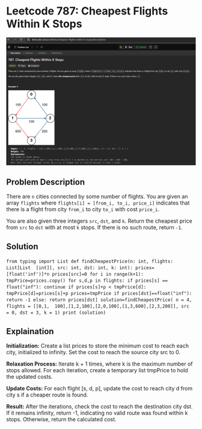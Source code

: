 # Leetcode 787: Cheapest Flights Within K Stops

![Leetcode 787 Problem](images/bellmanFordQuestion.png)

## Problem Description

There are `n` cities connected by some number of flights. You are given an array `flights` where `flights[i] = [from_i, to_i, price_i]` indicates that there is a flight from city `from_i` to city `to_i` with cost `price_i`.

You are also given three integers `src`, `dst`, and `k`. Return the cheapest price from `src` to `dst` with at most `k` stops. If there is no such route, return `-1`.

## Solution

``
  from typing import List
  def findCheapestPrice(n: int, flights: List[List  [int]], src: int, dst: int, k: int):
          prices=[float('inf')]*n
          prices[src]=0
          for i in range(k+1):
              tmpPrice=prices.copy()
              for s,d,p in flights:
                  if prices[s] == float("inf"):
                      continue
                  if prices[s]+p < tmpPrice[d]:
                      tmpPrice[d]=prices[s]+p
              prices=tmpPrice
          if prices[dst]==float("inf"):
              return -1
          else:
              return prices[dst]
  solution=findCheapestPrice( n = 4, flights = [[0,1,  100],[1,2,100],[2,0,100],[1,3,600],[2,3,200]], src   = 0, dst = 3, k = 1)
  print (solution)
``
## Explaination 

**Initialization:** Create a list prices to store the minimum cost to reach each city, initialized to infinity. Set the cost to reach the source city src to 0.

**Relaxation Process:** Iterate k + 1 times, where k is the maximum number of stops allowed. For each iteration, create a temporary list tmpPrice to hold the updated costs.

**Update Costs:** For each flight [s, d, p], update the cost to reach city d from city s if a cheaper route is found.

**Result:** After the iterations, check the cost to reach the destination city dst. If it remains infinity, return -1, indicating no valid route was found within k stops. Otherwise, return the calculated cost.